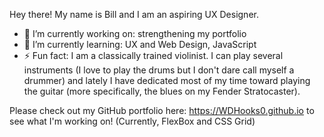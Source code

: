 Hey there! My name is Bill and I am an aspiring UX Designer.

- 🔭 I’m currently working on: strengthening my portfolio
- 🌱 I’m currently learning: UX and Web Design, JavaScript
- ⚡ Fun fact: I am a classically trained violinist. I can play several instruments (I love to play the drums but I don't dare call myself a drummer) and lately I have dedicated most of my time toward playing the guitar (more specifically, the blues on my Fender Stratocaster).

Please check out my GitHub portfolio here: https://WDHooks0.github.io to see what I'm working on! (Currently, FlexBox and CSS Grid)

